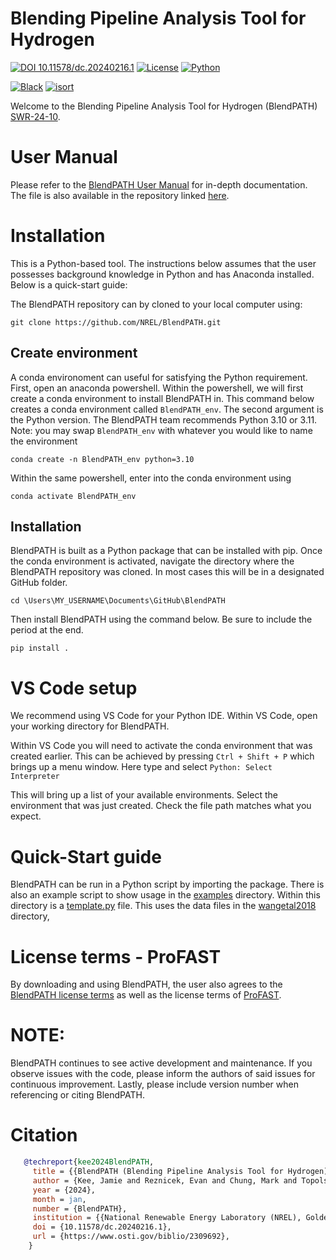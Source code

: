 # Blending Pipeline Analysis Tool for Hydrogen

[![DOI 10.11578/dc.20240216.1](https://img.shields.io/badge/DOI-10.11578%2Fdc.20240216.1-brightgreen?link=https://doi.org/10.11578/dc.20240216.1)](https://www.osti.gov/biblio/2309692)
[![License](https://img.shields.io/badge/License-BSD_3--Clause-blue.svg)](https://opensource.org/licenses/BSD-3-Clause)
[![Python](https://img.shields.io/badge/python-3.8_|_3.9_|_3.10_|_3.11-blue)]()

[![Black](https://img.shields.io/badge/code%20style-black-000000.svg)](https://github.com/psf/black)
[![isort](https://img.shields.io/badge/%20imports-isort-%231674b1?style=flat&labelColor=ef8336)](https://pycqa.github.io/isort/)

Welcome to the Blending Pipeline Analysis Tool for Hydrogen (BlendPATH) [SWR-24-10](https://www.osti.gov/doecode/biblio/117221). 

# User Manual
Please refer to the [BlendPATH User Manual](https://docs.nrel.gov/docs/fy25osti/87790.pdf) for in-depth documentation. The file is also available in the repository linked [here](user_manual/BlendPATH_User_Manual.pdf).

# Installation
This is a Python-based tool. The instructions below assumes that the user possesses background knowledge in Python and has Anaconda installed. Below is a quick-start guide:

The BlendPATH repository can by cloned to your local computer using:
```console
git clone https://github.com/NREL/BlendPATH.git
```

## Create environment
A conda environoment can useful for satisfying the Python requirement. First, open an anaconda powershell. Within the powershell, we will first create a conda environment to install BlendPATH in. This command below creates a conda environment called `BlendPATH_env`. The second argument is the Python version. The BlendPATH team recommends Python 3.10 or 3.11.  Note: you may swap `BlendPATH_env` with whatever you would like to name the environment

```console
conda create -n BlendPATH_env python=3.10
```

Within the same powershell, enter into the conda environment using

```console
conda activate BlendPATH_env
```

## Installation
BlendPATH is built as a Python package that can be installed with pip. Once the conda environment is activated, navigate the directory where the BlendPATH repository was cloned. In most cases this will be in a designated GitHub folder.

```console
cd \Users\MY_USERNAME\Documents\GitHub\BlendPATH
```

Then install BlendPATH using the command below. Be sure to include the period at the end.

```console
pip install .
```

# VS Code setup
We recommend using VS Code for your Python IDE. Within VS Code, open your working directory for BlendPATH.

Within VS Code you will need to activate the conda environment that was created earlier. This can be achieved by pressing `Ctrl + Shift + P`
which brings up a menu window. Here type and select 
`Python: Select Interpreter`

This will bring up a list of your available environments. Select the environment that was just created. Check the file path matches what you expect.

# Quick-Start guide

BlendPATH can be run in a Python script by importing the package. There is also an example script to show usage in the [examples](examples) directory. Within this directory is a [template.py](examples/template.py) file. This uses the data files in the [wangetal2018](examples/wangetal2018) directory,

# License terms - ProFAST
By downloading and using BlendPATH, the user also agrees to the [BlendPATH license terms](LICENSE) as well as the license terms of [ProFAST](https://github.com/NREL/ProFAST/blob/main/LICENSE).

# NOTE: 
BlendPATH continues to see active development and maintenance. If you observe issues with the code, please inform the authors of said issues for continuous improvement. Lastly, please include version number when referencing or citing BlendPATH. 

# Citation

```bibtex
   @techreport{kee2024BlendPATH,
     title = {{BlendPATH (Blending Pipeline Analysis Tool for Hydrogen) [SWR-24-10]}},
     author = {Kee, Jamie and Reznicek, Evan and Chung, Mark and Topolski, Kevin},
     year = {2024},
     month = jan,
     number = {BlendPATH},
     institution = {{National Renewable Energy Laboratory (NREL), Golden, CO (United States)}},
     doi = {10.11578/dc.20240216.1},
     url = {https://www.osti.gov/biblio/2309692},
    }
```